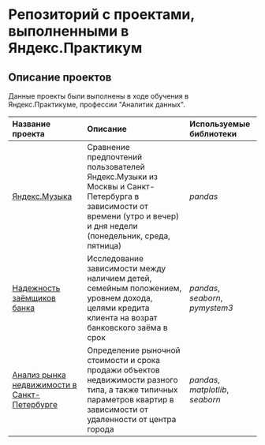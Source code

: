 # Репозиторий с проектами, выполненными в Яндекс.Практикум


## Описание проектов

Данные проекты были выполнены в ходе обучения в Яндекс.Практикуме, профессии "Аналитик данных".

| Название проекта | Описание | Используемые библиотеки | 
| :---------------------- | :---------------------- | :---------------------- |
| [Яндекс.Музыка](https://github.com/mariakudryavtseva/Yandex_Practicum_projects/tree/master/Yandex_Music) | Сравнение предпочтений пользователей Яндекс.Музыки из Москвы и Санкт-Петербурга в зависимости от времени (утро и вечер) и дня недели (понедельник, среда, пятница)| *pandas* |
| [Надежность заёмщиков банка](https://github.com/mariakudryavtseva/Yandex_Practicum_projects/tree/master/Reliability_of_the_borrower) | Исследование зависимости между наличием детей, семейным положением, уровнем дохода, целями кредита клиента на возрат банковского заёма в срок| *pandas*, *seaborn*, *pymystem3* |
| [Анализ рынка недвижимости в Санкт-Петербурге](https://github.com/mariakudryavtseva/Yandex_Practicum_projects/tree/master/Real_estate) | Определение рыночной стоимости и срока продажи объектов недвижимости разного типа, а также типичных параметров квартир в зависимости от удаленности от центра города| *pandas*, *matplotlib*, *seaborn* |